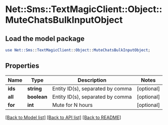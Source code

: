 # Net::Sms::TextMagicClient::Object::MuteChatsBulkInputObject

## Load the model package
```perl
use Net::Sms::TextMagicClient::Object::MuteChatsBulkInputObject;
```

## Properties
Name | Type | Description | Notes
------------ | ------------- | ------------- | -------------
**ids** | **string** | Entity ID(s), separated by comma | [optional] 
**all** | **boolean** | Entity ID(s), separated by comma | [optional] 
**for** | **int** | Mute for N hours | [optional] 

[[Back to Model list]](../README.md#documentation-for-models) [[Back to API list]](../README.md#documentation-for-api-endpoints) [[Back to README]](../README.md)


